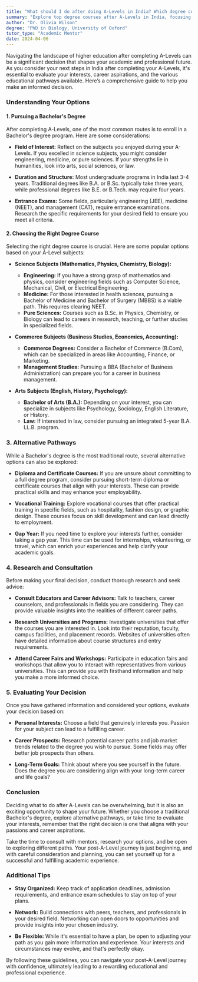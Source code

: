 ```yaml
---
title: "What should I do after doing A-Levels in India? Which degree course is best?"
summary: "Explore top degree courses after A-Levels in India, focusing on your interests and career goals to shape your future."
author: "Dr. Olivia Wilson"
degree: "PhD in Biology, University of Oxford"
tutor_type: "Academic Mentor"
date: 2024-04-06
---
```


Navigating the landscape of higher education after completing A-Levels can be a significant decision that shapes your academic and professional future. As you consider your next steps in India after completing your A-Levels, it's essential to evaluate your interests, career aspirations, and the various educational pathways available. Here’s a comprehensive guide to help you make an informed decision.

### Understanding Your Options

#### 1. **Pursuing a Bachelor's Degree**

After completing A-Levels, one of the most common routes is to enroll in a Bachelor's degree program. Here are some considerations:

- **Field of Interest:** Reflect on the subjects you enjoyed during your A-Levels. If you excelled in science subjects, you might consider engineering, medicine, or pure sciences. If your strengths lie in humanities, look into arts, social sciences, or law.

- **Duration and Structure:** Most undergraduate programs in India last 3-4 years. Traditional degrees like B.A. or B.Sc. typically take three years, while professional degrees like B.E. or B.Tech. may require four years.

- **Entrance Exams:** Some fields, particularly engineering (JEE), medicine (NEET), and management (CAT), require entrance examinations. Research the specific requirements for your desired field to ensure you meet all criteria.

#### 2. **Choosing the Right Degree Course**

Selecting the right degree course is crucial. Here are some popular options based on your A-Level subjects:

- **Science Subjects (Mathematics, Physics, Chemistry, Biology):**
  - **Engineering:** If you have a strong grasp of mathematics and physics, consider engineering fields such as Computer Science, Mechanical, Civil, or Electrical Engineering.
  - **Medicine:** For those interested in health sciences, pursuing a Bachelor of Medicine and Bachelor of Surgery (MBBS) is a viable path. This requires clearing NEET.
  - **Pure Sciences:** Courses such as B.Sc. in Physics, Chemistry, or Biology can lead to careers in research, teaching, or further studies in specialized fields.

- **Commerce Subjects (Business Studies, Economics, Accounting):**
  - **Commerce Degrees:** Consider a Bachelor of Commerce (B.Com), which can be specialized in areas like Accounting, Finance, or Marketing.
  - **Management Studies:** Pursuing a BBA (Bachelor of Business Administration) can prepare you for a career in business management.

- **Arts Subjects (English, History, Psychology):**
  - **Bachelor of Arts (B.A.):** Depending on your interest, you can specialize in subjects like Psychology, Sociology, English Literature, or History.
  - **Law:** If interested in law, consider pursuing an integrated 5-year B.A. LL.B. program.

### 3. **Alternative Pathways**

While a Bachelor's degree is the most traditional route, several alternative options can also be explored:

- **Diploma and Certificate Courses:** If you are unsure about committing to a full degree program, consider pursuing short-term diploma or certificate courses that align with your interests. These can provide practical skills and may enhance your employability.

- **Vocational Training:** Explore vocational courses that offer practical training in specific fields, such as hospitality, fashion design, or graphic design. These courses focus on skill development and can lead directly to employment.

- **Gap Year:** If you need time to explore your interests further, consider taking a gap year. This time can be used for internships, volunteering, or travel, which can enrich your experiences and help clarify your academic goals.

### 4. **Research and Consultation**

Before making your final decision, conduct thorough research and seek advice:

- **Consult Educators and Career Advisors:** Talk to teachers, career counselors, and professionals in fields you are considering. They can provide valuable insights into the realities of different career paths.

- **Research Universities and Programs:** Investigate universities that offer the courses you are interested in. Look into their reputation, faculty, campus facilities, and placement records. Websites of universities often have detailed information about course structures and entry requirements.

- **Attend Career Fairs and Workshops:** Participate in education fairs and workshops that allow you to interact with representatives from various universities. This can provide you with firsthand information and help you make a more informed choice.

### 5. **Evaluating Your Decision**

Once you have gathered information and considered your options, evaluate your decision based on:

- **Personal Interests:** Choose a field that genuinely interests you. Passion for your subject can lead to a fulfilling career.

- **Career Prospects:** Research potential career paths and job market trends related to the degree you wish to pursue. Some fields may offer better job prospects than others.

- **Long-Term Goals:** Think about where you see yourself in the future. Does the degree you are considering align with your long-term career and life goals?

### Conclusion

Deciding what to do after A-Levels can be overwhelming, but it is also an exciting opportunity to shape your future. Whether you choose a traditional Bachelor's degree, explore alternative pathways, or take time to evaluate your interests, remember that the right decision is one that aligns with your passions and career aspirations. 

Take the time to consult with mentors, research your options, and be open to exploring different paths. Your post-A-Level journey is just beginning, and with careful consideration and planning, you can set yourself up for a successful and fulfilling academic experience. 

### Additional Tips

- **Stay Organized:** Keep track of application deadlines, admission requirements, and entrance exam schedules to stay on top of your plans.

- **Network:** Build connections with peers, teachers, and professionals in your desired field. Networking can open doors to opportunities and provide insights into your chosen industry.

- **Be Flexible:** While it's essential to have a plan, be open to adjusting your path as you gain more information and experience. Your interests and circumstances may evolve, and that's perfectly okay.

By following these guidelines, you can navigate your post-A-Level journey with confidence, ultimately leading to a rewarding educational and professional experience.
    